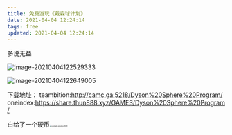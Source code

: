 ```yaml
---
title: 免费游玩《戴森球计划》
date: 2021-04-04 12:24:14
tags: free
updated: 2021-04-04 12:24:14
---
```


多说无益

<!-- more -->

![image-20210404122529333](https://cdn.jsdelivr.net/gh/thun888/tuku@master/img/image-20210404122529333.png)

![image-20210404122649005](https://cdn.jsdelivr.net/gh/thun888/tuku@master/img/image-20210404122649005.png)


下载地址：
teambition:http://camc.ga:5218/Dyson%20Sphere%20Program/
oneindex:https://share.thun888.xyz/GAMES/Dyson%20Sphere%20Program/



白给了一个硬币<img src="https://cdn.jsdelivr.net/gh/thun888/tuku@master/img/coolapk_emotion_1020.png" alt="coolapk_emotion_1020" style="zoom:25%;" />
